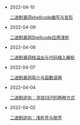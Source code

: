 - 2022-04-10

  [二进制漏洞shellcode编写与变形](https://www.21r000.top/article/230cca83.html)

- 2022-04-09

  [二进制漏洞Shellcode应用浅析](https://www.21r000.top/article/42b433a1.html)

- 2022-04-08

  [二进制漏洞栈溢出与代码植入解析](https://www.21r000.top/article/ed46cb90.html)

- 2022-04-07

  [二进制漏洞简介与函数调用](https://www.21r000.top/article/58251358.html)

- 2022-04-04

  [二进制逆向：寻找OEP的两种方式](https://www.21r000.top/article/6f2b7bf3.html)

- 2022-04-02

  [二进制逆向：浅析壳与脱壳](https://www.21r000.top/article/40dbab9d.html)